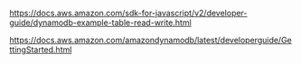 https://docs.aws.amazon.com/sdk-for-javascript/v2/developer-guide/dynamodb-example-table-read-write.html

<!-- Dynamodb Document Client -->

https://docs.aws.amazon.com/amazondynamodb/latest/developerguide/GettingStarted.html